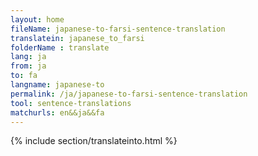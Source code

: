 ```yaml
---
layout: home
fileName: japanese-to-farsi-sentence-translation
translatein: japanese_to_farsi
folderName : translate
lang: ja
from: ja
to: fa
langname: japanese-to
permalink: /ja/japanese-to-farsi-sentence-translation
tool: sentence-translations
matchurls: en&&ja&&fa
---
```

{% include section/translateinto.html %}

